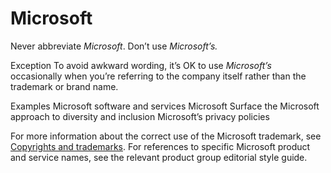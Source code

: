 ﻿# Microsoft

Never abbreviate *Microsoft*. Don’t use *Microsoft’s.*

Exception To avoid awkward wording, it’s OK to use *Microsoft’s* occasionally when you’re referring to the company itself rather than the trademark or brand name.

Examples
Microsoft software and services
Microsoft Surface
the Microsoft approach to diversity and inclusion
Microsoft’s privacy policies

For more information about the correct use of the Microsoft trademark, see [Copyrights and trademarks](https://worldready.cloudapp.net/Styleguide/Read?id=2700&topicid=26696). For references to specific Microsoft product and service names, see the relevant product group editorial style guide.
